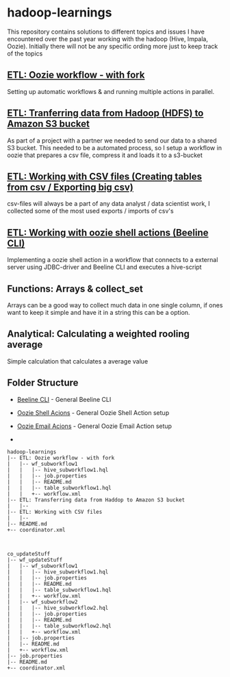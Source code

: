 # hadoop-learnings

This repository contains solutions to different topics and issues I have encountered over the past year working with the hadoop (Hive, Impala, Oozie). Initially there will not be any specific ording more just to keep track of the topics


## [ETL: Oozie workflow - with fork](https://github.com/nthulstrupp/hadoop-learnings/tree/master/ETL%20-%20Oozie%20workflow%20-%20with%20fork%20and%20decision)

Setting up automatic workflows & and running multiple actions in parallel. 

## [ETL: Tranferring data from Hadoop (HDFS) to Amazon S3 bucket](https://github.com/nthulstrupp/hadoop-learnings/tree/master/ETL%20-%20Transferring%20data%20from%20Hadoop%20(HDFS)%20to%20Amazon%20S3%20bucket)

As part of a project with a partner we needed to send our data to a shared S3 bucket. This needed to be a automated process, so I setup a workflow in oozie that prepares a csv file, compress it and loads it to a s3-bucket

## [ETL: Working with CSV files (Creating tables from csv / Exporting big csv)](https://github.com/nthulstrupp/hadoop-learnings/tree/master/ETL%20-%20Working%20with%20CSV%20files%20-%20creating%20tables%20from%20csv)

csv-files will always be a part of any data analyst / data scientist work, I collected some of the most used exports / imports of csv's


## [ETL: Working with oozie shell actions (Beeline CLI)](https://github.com/nthulstrupp/hadoop-learnings/tree/master/ETL%20-%20Working%20with%20Oozie%20shell%20actions%20-%20Beeline%20CLI%20with%20Spark%20SQL)

Implementing a oozie shell action in a workflow that connects to a external server using JDBC-driver and Beeline CLI and executes a hive-script




## Functions: Arrays & collect_set

Arrays can be a good way to collect much data in one single column, if ones want to keep it simple and have it in a string 
this can be a option. 



## Analytical: Calculating a weighted rooling average

Simple calculation that calculates a average value 




## Folder Structure

* [Beeline CLI](https://cwiki.apache.org/confluence/display/Hive/HiveServer2+Clients#HiveServer2Clients-BeelineCommands) - General Beeline CLI

* [Oozie Shell Acions](https://oozie.apache.org/docs/4.1.0/DG_HiveActionExtension.html) - General Oozie Shell Action setup

* [Oozie Email Acions](https://oozie.apache.org/docs/3.1.3-incubating/DG_EmailActionExtension.html) - General Oozie Email Action setup

* 


    hadoop-learnings
    |-- ETL: Oozie workflow - with fork
    |   |-- wf_subworkflow1
    |   |   |-- hive_subworkflow1.hql
    |   |   |-- job.properties
    |   |   |-- README.md
    |   |   |-- table_subworkflow1.hql
    |   |   +-- workflow.xml
    |-- ETL: Transferring data from Haddop to Amazon S3 bucket
    |   |-- 
    |-- ETL: Working with CSV files
    |   |-- 
    |-- README.md
    +-- coordinator.xml
    
    
    
    co_updateStuff
    |-- wf_updateStuff
    |   |-- wf_subworkflow1
    |   |   |-- hive_subworkflow1.hql
    |   |   |-- job.properties
    |   |   |-- README.md
    |   |   |-- table_subworkflow1.hql
    |   |   +-- workflow.xml
    |   |-- wf_subworkflow2
    |   |   |-- hive_subworkflow2.hql
    |   |   |-- job.properties
    |   |   |-- README.md
    |   |   |-- table_subworkflow2.hql
    |   |   +-- workflow.xml
    |   |-- job.properties
    |   |-- README.md
    |   +-- workflow.xml
    |-- job.properties
    |-- README.md
    +-- coordinator.xml
